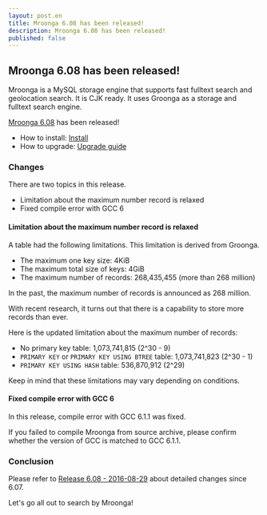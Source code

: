 ```yaml
---
layout: post.en
title: Mroonga 6.08 has been released!
description: Mroonga 6.08 has been released!
published: false
---
```


## Mroonga 6.08 has been released!

Mroonga is a MySQL storage engine that supports fast fulltext search
and geolocation search. It is CJK ready. It uses Groonga as a storage
and fulltext search engine.

[Mroonga 6.08](/docs/news.html#release-6-07) has been released!

  * How to install: [Install](/docs/install.html)
  * How to upgrade: [Upgrade guide](/docs/upgrade.html)

### Changes

There are two topics in this release.

  * Limitation about the maximum number record is relaxed
  * Fixed compile error with GCC 6

#### Limitation about the maximum number record is relaxed

A table had the following limitations. This limitation is derived from Groonga.

* The maximum one key size: 4KiB
* The maximum total size of keys: 4GiB
* The maximum number of records: 268,435,455 (more than 268 million)

In the past, the maximum number of records is announced as 268 million.

With recent research, it turns out that there is a capability to store more records than ever.

Here is the updated limitation about the maximum number of records:

  * No primary key table: 1,073,741,815 (2^30 - 9)
  * ``PRIMARY KEY`` or ``PRIMARY KEY USING BTREE`` table: 1,073,741,823 (2^30 - 1)
  * ``PRIMARY KEY USING HASH`` table: 536,870,912 (2^29)

Keep in mind that these limitations may vary depending on conditions.

#### Fixed compile error with GCC 6

In this release, compile error with GCC 6.1.1 was fixed.

If you failed to compile Mroonga from source archive, please confirm whether the version of GCC is matched to GCC 6.1.1.

### Conclusion

Please refer to [Release 6.08 - 2016-08-29](/docs/news.html#release-6-08-2016-08-29) about detailed changes since 6.07.

Let's go all out to search by Mroonga!

